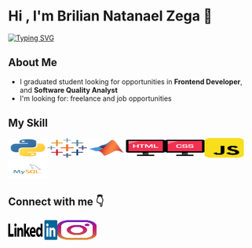 # Hi , I'm Brilian Natanael Zega 👋

[![Typing SVG](https://readme-typing-svg.herokuapp.com/?lines=I+graduated+from;Bandung+Institute+of+Technology;majoring+in+Geophysical+Engineering)](https://git.io/typing-svg)

## About Me
  * I graduated student looking for opportunities in **Frontend Developer**, and **Software Quality Analyst**
  * I'm looking for: freelance and job opportunities

## My Skill
<img src="https://github.com/Bril22/Bril22/blob/main/images/python-svgrepo-com.svg" width="80" height="40" /><img src="https://github.com/Bril22/Bril22/blob/main/images/tableau-icon-svgrepo-com.svg" width="80" height="40" /><img src="https://github.com/Bril22/Bril22/blob/main/images/matlab-svgrepo-com.svg" width="80" height="40" /><img src="https://github.com/Bril22/Bril22/blob/main/images/html-svgrepo-com.svg" width="80" height="40" /><img src="https://github.com/Bril22/Bril22/blob/main/images/css-svgrepo-com.svg" width="80" height="40" /><img src="https://github.com/Bril22/Bril22/blob/main/images/javascript-svgrepo-com.svg" width="80" height="40" /><img src="https://github.com/Bril22/Bril22/blob/main/images/mysql-logo-svgrepo-com.svg" width="80" height="40" />

## Connect with me 	👇
[<img src="https://github.com/Bril22/Bril22/blob/main/images/linkedin.svg" width="100" height="40" />](https://www.linkedin.com/in/briliannatan/)[<img src="https://github.com/Bril22/Bril22/blob/main/images/instagram-svgrepo-com.svg" width="80" height="40" />](https://www.instagram.com/brilaja/)
